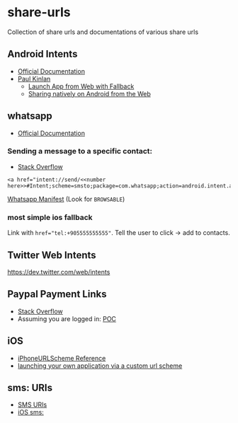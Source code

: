 # share-urls
Collection of share urls and documentations of various share urls


## Android Intents
- [Official Documentation](https://developer.chrome.com/multidevice/android/intents)
- [Paul Kinlan](https://paul.kinlan.me/)
  - [Launch App from Web with Fallback](https://paul.kinlan.me/launch-app-from-web-with-fallback/)
  - [Sharing natively on Android from the Web](https://paul.kinlan.me/sharing-natively-on-android-from-the-web/)

## whatsapp 
- [Official Documentation](https://www.whatsapp.com/faq/en/iphone/23559013)

### Sending a message to a specific contact:
- [Stack Overflow](http://stackoverflow.com/questions/21500570/start-whatsapp-from-url-href-with-custom-text-content)
```
<a href="intent://send/<<number here>>#Intent;scheme=smsto;package=com.whatsapp;action=android.intent.action.SENDTO;end">
```

[Whatsapp Manifest](https://gist.github.com/kimenye/eef321a2a182bd4544af) (Look for `BROWSABLE`)

### most simple ios fallback
Link with `href="tel:+905555555555"`. Tell the user to click -> add to contacts.

## Twitter Web Intents
https://dev.twitter.com/web/intents


## Paypal Payment Links
- [Stack Overflow](http://stackoverflow.com/questions/9956081/how-can-i-create-a-paypal-link-that-will-send-money-to-a-specific-e-mail-address)
- Assuming you are logged in: [POC](https://www.paypal.com/us/cgi-bin/webscr?cmd=_send-money&nav=1&email=FOO@BAR.com)


## iOS
- [iPhoneURLScheme Reference](https://developer.apple.com/library/ios/featuredarticles/iPhoneURLScheme_Reference/Introduction/Introduction.html)
- [launching your own application via a custom url scheme](http://iosdevelopertips.com/cocoa/launching-your-own-application-via-a-custom-url-scheme.html)

## sms: URIs
- [SMS URIs](http://weblog.west-wind.com/posts/2013/Oct/09/Prefilling-an-SMS-on-Mobile-Devices-with-the-sms-Uri-Scheme)
- [iOS sms:](https://developer.apple.com/library/ios/featuredarticles/iPhoneURLScheme_Reference/SMSLinks/SMSLinks.html#//apple_ref/doc/uid/TP40007899-CH7-SW1)





